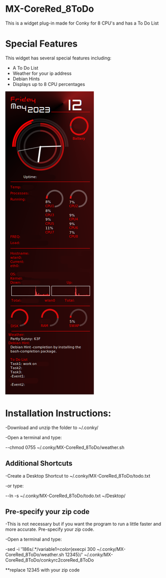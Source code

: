 # MX-CoreRed_8ToDo
This is a widget plug-in made for Conky for 8 CPU's and has a To Do List

# Special Features
This widget has several special features including: 
- A To Do List
- Weather for your ip address
- Debian Hints
- Displays up to 8 CPU percentages


![alt text](https://github.com/AshersPrograms/MX-CoreRed_8ToDo/blob/main/conkyrc2coreRed_8ToDo.png?raw=true)

# Installation Instructions:
-Download and unzip the folder to ~/.conky/

-Open a terminal and type:

--chmod 0755 ~/.conky/MX-CoreRed_8ToDo/weather.sh

## Additional Shortcuts
-Create a Desktop Shortcut to ~/.conky/MX-CoreRed_8ToDo/todo.txt

-or type:

--ln -s ~/.conky/MX-CoreRed_8ToDo/todo.txt ~/Desktop/

## Pre-specify your zip code
-This is not necessary but if you want the program to run a little faster and more accurate. Pre-specify your zip code.

-Open a terminal and type:

-sed -i '186s/.*/variable1=$color${execpi 300 ~\/.conky\/MX-CoreRed_8ToDo\/weather.sh 12345}/' ~/.conky/MX-CoreRed_8ToDo/conkyrc2coreRed_8ToDo

**replace 12345 with your zip code
